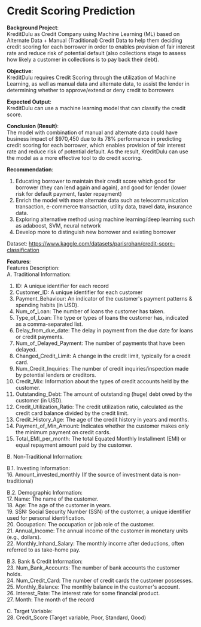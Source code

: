 # Credit Scoring Prediction
**Background Project**: \
KreditDulu as Credit Company using Machine Learning (ML) based on Alternate Data + Manual (Traditional) Credit Data to help them deciding credit scoring for each borrower in order to enables provision of fair interest rate and reduce risk of potential default (also collections stage to assess how likely a customer in collections is to pay back their debt).

**Objective**: \
KreditDulu requires Credit Scoring through the utilization of Machine Learning, as well as manual data and alternate data, to assist the lender in determining whether to approve/extend or deny credit to borrowers

**Expected Output**: \
KreditDulu can use a machine learning model that can classify the credit score.

**Conclusion (Result)**: \
The model with combination of manual and alternate data could have business impact of $970,450 due to its 78% performance in predicting credit scoring for each borrower, which enables provision of fair interest rate and reduce risk of potential default. As the result, KreditDulu can use the model as a more effective tool to do credit scoring.

**Recommendation**:
1. Educating borrower to maintain their credit score which good for borrower (they can lend again and again), and good for lender (lower risk for default payment, faster repayment)
2. Enrich the model with more alternate data such as telecommunication transaction, e-commerce transaction, utility data, travel data, insurance data.
3. Exploring alternative method using machine learning/deep learning such as adaboost, SVM, neural network
4. Develop more to distinguish new borrower and existing borrower

Dataset: https://www.kaggle.com/datasets/parisrohan/credit-score-classification


**Features**: \
Features Description:<br>
A. Traditional Information:
1. ID: A unique identifier for each record
2. Customer_ID: A unique identifier for each customer
3. Payment_Behaviour: An indicator of the customer's payment patterns & spending habits (in USD).
4. Num_of_Loan: The number of loans the customer has taken.
5. Type_of_Loan: The type or types of loans the customer has, indicated as a comma-separated list.
6. Delay_from_due_date: The delay in payment from the due date for loans or credit payments.
7. Num_of_Delayed_Payment: The number of payments that have been delayed.
8. Changed_Credit_Limit: A change in the credit limit, typically for a credit card.
9. Num_Credit_Inquiries: The number of credit inquiries/inspection made by potential lenders or creditors.
10. Credit_Mix: Information about the types of credit accounts held by the customer.
11. Outstanding_Debt: The amount of outstanding (huge) debt owed by the customer (in USD).
12. Credit_Utilization_Ratio: The credit utilization ratio, calculated as the credit card balance divided by the credit limit.
13. Credit_History_Age: The age of the credit history in years and months.
14. Payment_of_Min_Amount: Indicates whether the customer makes only the minimum payment on credit cards.
15. Total_EMI_per_month: The total Equated Monthly Installment (EMI) or equal repayment amount paid by the customer.

B. Non-Traditional Information:

B.1. Investing Information: <br>
16. Amount_invested_monthly (If the source of investment data is non-traditional) <br>

B.2. Demographic Information: <br>
17. Name: The name of the customer. <br>
18. Age: The age of the customer in years. <br>
19. SSN: Social Security Number (SSN) of the customer, a unique identifier used for personal identification. <br>
20. Occupation: The occupation or job role of the customer. <br>
21. Annual_Income: The annual income of the customer in monetary units (e.g., dollars). <br>
22. Monthly_Inhand_Salary: The monthly income after deductions, often referred to as take-home pay. <br>

B.3.  Bank & Credit  Information: <br>
23. Num_Bank_Accounts: The number of bank accounts the customer holds. <br>
24. Num_Credit_Card: The number of credit cards the customer possesses. <br>
25. Monthly_Balance: The monthly balance in the customer's account. <br>
26. Interest_Rate: The interest rate for some financial product. <br>
27. Month: The month of the record <br>

C. Target Variable: <br>
28. Credit_Score (Target variable, Poor, Standard, Good)
